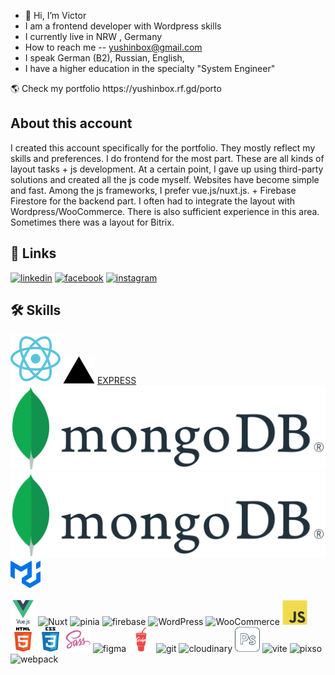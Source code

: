 - 👋 Hi, I’m Victor
- I am a frontend developer with Wordpress skills
- I currently live in NRW , Germany
- How to reach me -- yushinbox@gmail.com
- I speak German (B2), Russian, English, 
- I have a higher education in the specialty "System Engineer"

<p align="left" > 
🌎 Check my portfolio https://yushinbox.rf.gd/porto
</p>


## About this account
I created this account specifically for the portfolio. They mostly reflect my skills and preferences. I do frontend for the most part. These are all kinds of layout tasks + js development.  At a certain point, I gave up using third-party solutions and created all the js code myself. Websites have become simple and fast. Among the js frameworks, I prefer vue.js/nuxt.js.  + Firebase Firestore for the backend part.  I often had to integrate the layout with Wordpress/WooCommerce. There is also sufficient experience in this area. Sometimes there was a layout for Bitrix.



## 🔗 Links

[![linkedin](https://img.shields.io/badge/linkedin-0A66C2?style=for-the-badge&logo=linkedin&logoColor=white)](https://www.linkedin.com/feed/?trk=guest_homepage-basic_google-one-tap-submit)
[![facebook](https://img.shields.io/badge/facebook-0A66C2?style=for-the-badge&logo=facebook&logoColor=white)](https://www.facebook.com/viktor.yushin.77)
[![instagram](https://img.shields.io/badge/instagram-FFD700?style=for-the-badge&logo=instagram&logoColor=FF00FF)](https://www.instagram.com/yushindance/)


## 🛠 Skills


<p align="left" > 
  
[![](react.svg)](https://react.dev) 
[![](vercel.svg)](https://vercel.com) 
[EXPRESS](https://expressjs.com) 
[![](mongoDB.svg)](https://vercel.com) 
[![](mongoDB.svg)](https://www.mongodb.com) 
[![](mui.svg)](https://mui.com)



<span>
<img class="icon" src="https://raw.githubusercontent.com/devicons/devicon/master/icons/vuejs/vuejs-original-wordmark.svg" alt="vuejs" width="40" height="40" />
</span>



<span>
<img class="icon" src="https://github.com/nuxt.png?size=40" alt="Nuxt" width="40" height="40" />
</span>
<span>



<span>
<img class="icon" src="https://pinia.vuejs.org/logo.svg" alt="pinia" width="40" height="40" />
</span>

<span>
<img class="icon" src="https://www.vectorlogo.zone/logos/firebase/firebase-icon.svg" alt="firebase" width="40" height="40" />
</span>



<span>
<img class="icon" src="https://github.com/WordPress.png?size=40" alt="WordPress" width="40" height="40" />
</span>



<span>
<img class="icon" src="https://upload.wikimedia.org/wikipedia/commons/thumb/2/2a/WooCommerce_logo.svg/250px-WooCommerce_logo.svg.png" alt="WooCommerce" width="40" height="40" />
</span>


<span>
<img class="icon" src="https://raw.githubusercontent.com/devicons/devicon/master/icons/javascript/javascript-original.svg" width="40" height="40" />
</span>


<span>
<img class="icon" src="https://raw.githubusercontent.com/devicons/devicon/master/icons/html5/html5-original-wordmark.svg" alt="html5" width="40" height="40" />
</span>



<span>
<img class="icon" src="https://raw.githubusercontent.com/devicons/devicon/master/icons/css3/css3-original-wordmark.svg" alt="css3" width="40" height="40" />
</span>


<span>
<img class="icon" src="https://raw.githubusercontent.com/devicons/devicon/master/icons/sass/sass-original.svg" alt="sass" width="40" height="40" />
</span>


<span>
<img class="icon" src="https://www.vectorlogo.zone/logos/figma/figma-icon.svg" alt="figma" width="40" height="40" />
</span>


<span>
<img class="icon" src="https://raw.githubusercontent.com/devicons/devicon/master/icons/gulp/gulp-plain.svg" alt="gulp" width="40" height="40" />
</span>


<span>
<img class="icon" src="https://www.vectorlogo.zone/logos/git-scm/git-scm-icon.svg" alt="git" width="40" height="40" />
</span>

<span>
<img class="icon" src="https://res-s.cloudinary.com/prod/image/upload/d_console:cld_new_default_cloud_logo_regular_padding.svg/w_32,h_32,c_fill,dpr_2.0/console/customer-logos/2da273ec717652775cfe9f6f9020fbb9" alt="cloudinary" width="40" height="40" />
</span>

<span>
<img class="icon" src="https://raw.githubusercontent.com/devicons/devicon/master/icons/photoshop/photoshop-line.svg" alt="photoshop" width="40" height="40" />
</span>



<span>
<img class="icon" src="https://vitejs.dev/logo.svg" alt="vite" width="40" height="40" />
</span>

<span>
<img class="icon" src="https://cms.pixso.net/images/px-logo.png" alt="pixso" width="120" height="40" />
</span>




<span>
<img class="icon" src="https://webpack.js.org/site-logo.c0e60df418e04f58.svg" alt="webpack" width="140" height="40" />
</span>




</p>
